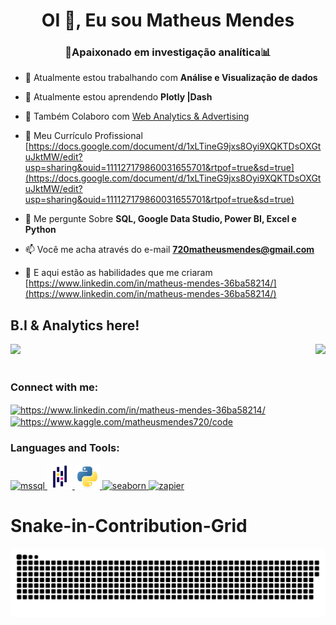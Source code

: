  <h1 align="center">OI 👋, Eu sou Matheus Mendes</h1>
<h3 align="center">🧮Apaixonado em investigação analítica📊</h3>

- 🔭 Atualmente estou trabalhando com **Análise e Visualização de dados**

- 🌱 Atualmente estou aprendendo **Plotly |Dash**

- 👯 Também Colaboro com [Web Analytics & Advertising](https://fligthmedia.net/)

- 📝 Meu Currículo Profissional [https://docs.google.com/document/d/1xLTineG9jxs8Oyi9XQKTDsOXGtuJktMW/edit?usp=sharing&ouid=111127179860031655701&rtpof=true&sd=true](https://docs.google.com/document/d/1xLTineG9jxs8Oyi9XQKTDsOXGtuJktMW/edit?usp=sharing&ouid=111127179860031655701&rtpof=true&sd=true)

- 💬 Me pergunte Sobre **SQL, Google Data Studio, Power BI, Excel e Python**

- 📫 Você me acha através do e-mail **720matheusmendes@gmail.com**

- 📄 E aqui estão as habilidades que me criaram [https://www.linkedin.com/in/matheus-mendes-36ba58214/](https://www.linkedin.com/in/matheus-mendes-36ba58214/)

 ## B.I & Analytics here!

<div>
  
  <img  height="180em" src="https://github-readme-stats.vercel.app/api?username=Matheus720&show_icons=true&theme=blue-green&include_all_commits=true&count_private=true"/>
  <img align="right" height="120em" src="https://github-readme-stats.vercel.app/api/top-langs/?username=Matheus720&layout=compact&langs_count=16&theme=great-gatsby"/>
</div>
<br>

<div  align="center"> 
  
  
 

<h3 align="left">Connect with me:</h3>
<p align="left">
<a href="https://linkedin.com/in/https://www.linkedin.com/in/matheus-mendes-36ba58214/" target="blank"><img align="center" src="https://raw.githubusercontent.com/rahuldkjain/github-profile-readme-generator/master/src/images/icons/Social/linked-in-alt.svg" alt="https://www.linkedin.com/in/matheus-mendes-36ba58214/" height="30" width="40" /></a>
<a href="https://kaggle.com/https://www.kaggle.com/matheusmendes720/code" target="blank"><img align="center" src="https://raw.githubusercontent.com/rahuldkjain/github-profile-readme-generator/master/src/images/icons/Social/kaggle.svg" alt="https://www.kaggle.com/matheusmendes720/code" height="30" width="40" /></a>
</p>

<h3 align="left">Languages and Tools:</h3>
<p align="left"> <a href="https://www.microsoft.com/en-us/sql-server" target="_blank" rel="noreferrer"> <img src="https://www.svgrepo.com/show/303229/microsoft-sql-server-logo.svg" alt="mssql" width="40" height="40"/> </a> <a href="https://pandas.pydata.org/" target="_blank" rel="noreferrer"> <img src="https://raw.githubusercontent.com/devicons/devicon/2ae2a900d2f041da66e950e4d48052658d850630/icons/pandas/pandas-original.svg" alt="pandas" width="40" height="40"/> </a> <a href="https://www.python.org" target="_blank" rel="noreferrer"> <img src="https://raw.githubusercontent.com/devicons/devicon/master/icons/python/python-original.svg" alt="python" width="40" height="40"/> </a> <a href="https://seaborn.pydata.org/" target="_blank" rel="noreferrer"> <img src="https://seaborn.pydata.org/_images/logo-mark-lightbg.svg" alt="seaborn" width="40" height="40"/> </a> <a href="https://zapier.com" target="_blank" rel="noreferrer"> <img src="https://www.vectorlogo.zone/logos/zapier/zapier-icon.svg" alt="zapier" width="40" height="40"/> </a> </p>
  
  
</div>
  
# Snake-in-Contribution-Grid

![](https://raw.githubusercontent.com/CompetitiveLin/Snake-in-Contribution-Grid/output/github-contribution-grid-snake.svg)
